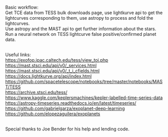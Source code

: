 Basic workflow: <br />
Get TCE data from TESS bulk downloads page, use lightkurve api to get the lightcurves corresponding to them, use astropy to process and fold the lightcurves. <br />
Use astropy and the MAST api to get further information about the stars. <br />
Run a neural network on TESS lightcurve false positive/confirmed planet data. <br /><br />

Useful links:<br />
https://exofop.ipac.caltech.edu/tess/view_toi.php <br />
https://mast.stsci.edu/api/v0/_services.html <br />
https://mast.stsci.edu/api/v0/_t_i_cfields.html <br />
https://docs.lightkurve.org/api/index.html <br />
https://github.com/spacetelescope/notebooks/tree/master/notebooks/MAST/TESS <br />
https://archive.stsci.edu/tess/ <br />
https://www.kaggle.com/keplersmachines/kepler-labelled-time-series-data <br />
https://astropy-timeseries.readthedocs.io/en/latest/timeseries/ <br />
https://github.com/gabrielgarza/exoplanet-deep-learning <br />
https://github.com/elopezaguilera/exoplanets <br /><br />

Special thanks to Joe Bender for his help and lending code.
